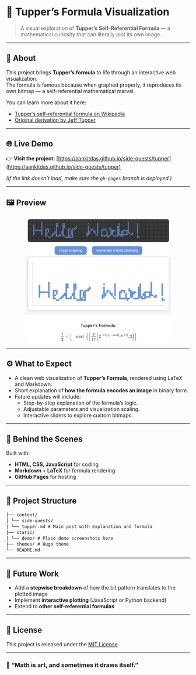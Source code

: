 # 🧮 Tupper’s Formula Visualization

> A visual exploration of **Tupper’s Self-Referential Formula** — a mathematical curiosity that can literally plot its own image.

---

## 📖 About

This project brings **Tupper’s formula** to life through an interactive web visualization.  
The formula is famous because when graphed properly, it reproduces its own bitmap — a self-referential mathematical marvel.

You can learn more about it here:  
- [Tupper’s self-referential formula on Wikipedia](https://en.wikipedia.org/wiki/Tupper%27s_self-referential_formula)
- [Original derivation by Jeff Tupper](https://www.dgp.toronto.edu/~tupper/)

---

## 🌐 Live Demo

👉 **Visit the project:** [https://aankitdas.github.io/side-quests/tupper](https://aankitdas.github.io/side-quests/tupper)

*(If the link doesn’t load, make sure the `gh-pages` branch is deployed.)*

---

## 🖼️ Preview

<p align="center">
  <img src="imgs/demo1.png" width="400" alt="Tupper visualization demo 1"/>
  <img src="imgs/demo2.png" width="400" alt="Tupper visualization demo 2"/>
</p>


---

## ⚙️ What to Expect

- A clean web visualization of **Tupper’s Formula**, rendered using LaTeX and Markdown.  
- Short explanation of **how the formula encodes an image** in binary form.  
- Future updates will include:
  - Step-by-step explanation of the formula’s logic.
  - Adjustable parameters and visualization scaling.
  - Interactive sliders to explore custom bitmaps.

---

## 🧠 Behind the Scenes

Built with:
- **HTML, CSS, JavaScript** for coding
- **Markdown + LaTeX** for formula rendering  
- **GitHub Pages** for hosting  

---

## 📂 Project Structure

```
├── content/
│ └── side-quests/
│ └── tupper.md # Main post with explanation and formula
├── static/
│ └── demo/ # Place demo screenshots here
├── themes/ # Hugo theme
└── README.md
```


---

## 💬 Future Work

- Add a **stepwise breakdown** of how the bit pattern translates to the plotted image  
- Implement **interactive plotting** (JavaScript or Python backend)  
- Extend to **other self-referential formulas**

---

## 📜 License

This project is released under the [MIT License](LICENSE).

---

### 🧩 “Math is art, and sometimes it draws itself.”
